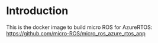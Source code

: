 # Introduction 
This is the docker image to build micro ROS for AzureRTOS: https://github.com/micro-ROS/micro_ros_azure_rtos_app
